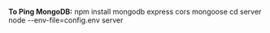 **To Ping MongoDB:**
npm install mongodb express cors mongoose
cd server
node --env-file=config.env server
